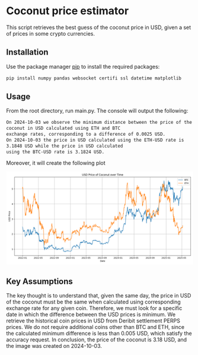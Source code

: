# Coconut price estimator

This script retrieves the best guess of the coconut price in USD, given a set of prices in some crypto currencies.

## Installation

Use the package manager [pip](https://pip.pypa.io/en/stable/) to install the required packages:

```bash
pip install numpy pandas websocket certifi ssl datetime matplotlib
```

## Usage

From the root directory, run main.py. 
The console will output the following:

```console
On 2024-10-03 we observe the minimum distance between the price of the coconut in USD calculated using ETH and BTC 
exchange rates, corresponding to a difference of 0.0025 USD.
On 2024-10-03 the price in USD calculated using the ETH-USD rate is 3.1848 USD while the price in USD calculated 
using the BTC-USD rate is 3.1824 USD.
```

Moreover, it will create the following plot

![screenshot](usd_price_btc_eth.png)

## Key Assumptions

The key thought is to understand that, given the same day, the price in USD of the coconut must be the same when 
calculated using corresponding exchange rate for any given coin. Therefore, we must look for a specific date in which
the difference between the USD prices is minimum. We retrieve the historical coin prices in USD from Deribit settlement
PERPS prices. We do not require additional coins other than BTC and ETH, since the calculated minimum difference is less 
than 0.005 USD, which satisfy the accuracy request.
In conclusion, the price of the coconut is 3.18 USD, and the image was created on 2024-10-03.